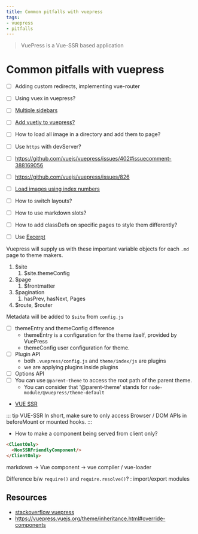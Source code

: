 ```yaml
---
title: Common pitfalls with vuepress
tags:
- vuepress
- pitfalls
---
```


<Gallery loc="../assets" />

> VuePress is a Vue-SSR based application

# Common pitfalls with vuepress

* [ ] Adding custom redirects, implementing vue-router
* [ ] Using vuex in vuepress?
* [ ] [Multiple sidebars](https://stackoverflow.com/questions/62641721/vuepress-multiple-sidebar-dont-show-all-items)
* [ ] [Add vuetiy to vuepress?](https://stackoverflow.com/questions/52684077/how-to-add-vuetify-to-default-vuepress-theme)
* [ ] How to load all image in a directory and add them to page?
* [ ] Use `https` with devServer?
* [ ] https://github.com/vuejs/vuepress/issues/402#issuecomment-388169056
* [ ] https://github.com/vuejs/vuepress/issues/826
* [ ] [Load images using index numbers](https://stackoverflow.com/questions/40491506/vue-js-dynamic-images-not-working)
* [ ] How to switch layouts?
* [ ] How to use markdown slots?
* [ ] How to add classDefs on specific pages to style them differently?
* [ ] Use [Excerpt](https://vuepress.vuejs.org/theme/writing-a-theme.html#content-excerpt)


Vuepress will supply us with these important variable objects for each `.md` page to theme makers.

1. $site
   1. $site.themeConfig
2. $page
   1. $frontmatter
3. $pagination
   1. hasPrev, hasNext, Pages
4. $route, $router

Metadata will be added to `$site` from `config.js`

* [ ] themeEntry and themeConfig difference
  * themeEntry is a configuration for the theme itself, provided by VuePress
  * themeConfig user configuration for theme.
* [ ] Plugin API
  * both `.vuepress/config.js` and `theme/index/js` are plugins
  * we are applying plugins inside plugins
* [ ] Options API
* [ ] You can use `@parent-theme` to access the root path of the parent theme.
  * You can consider that '@parent-theme' stands for `node-module/@vuepress/theme-default`
* [VUE SSR](https://ssr.vuejs.org/)

::: tip VUE-SSR
In short, make sure to only access Browser / DOM APIs in beforeMount or mounted hooks.
:::

* How to make a component being served from client only?

```html
<ClientOnly>
  <NonSSRFriendlyComponent/>
</ClientOnly>
```

markdown -> Vue component -> vue compiler / vue-loader

Difference b/w `require()` and `require.resolve()`?
:   import/export modules

## Resources

* [stackoverflow vuepress](https://stackoverflow.com/questions/tagged/vuepress?sort=MostFrequent&edited=true)
* https://vuepress.vuejs.org/theme/inheritance.html#override-components

<Footer />
